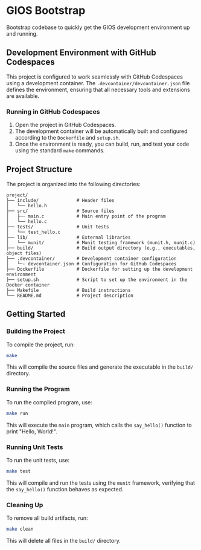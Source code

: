 # GIOS Bootstrap

Bootstrap codebase to quickly get the GIOS development environment up and running. 

## Development Environment with GitHub Codespaces

This project is configured to work seamlessly with GitHub Codespaces using a development container. The `.devcontainer/devcontainer.json` file defines the environment, ensuring that all necessary tools and extensions are available.

### Running in GitHub Codespaces

1. Open the project in GitHub Codespaces.
2. The development container will be automatically built and configured according to the `Dockerfile` and `setup.sh`.
3. Once the environment is ready, you can build, run, and test your code using the standard `make` commands.

## Project Structure

The project is organized into the following directories:

```
project/
├── include/              # Header files
│   └── hello.h
├── src/                  # Source files
│   ├── main.c            # Main entry point of the program
│   └── hello.c
├── tests/                # Unit tests
│   └── test_hello.c
├── lib/                  # External libraries
│   └── munit/            # Munit testing framework (munit.h, munit.c)
├── build/                # Build output directory (e.g., executables, object files)
├── .devcontainer/        # Development container configuration
│   └─- devcontainer.json # Configuration for GitHub Codespaces
├── Dockerfile            # Dockerfile for setting up the development environment
├── setup.sh              # Script to set up the environment in the Docker container
├── Makefile              # Build instructions
└── README.md             # Project description
```

## Getting Started

### Building the Project

To compile the project, run:

```bash
make
```

This will compile the source files and generate the executable in the `build/` directory.

### Running the Program

To run the compiled program, use:

```bash
make run
```

This will execute the `main` program, which calls the `say_hello()` function to print "Hello, World!".

### Running Unit Tests

To run the unit tests, use:

```bash
make test
```

This will compile and run the tests using the `munit` framework, verifying that the `say_hello()` function behaves as expected.

### Cleaning Up

To remove all build artifacts, run:

```bash
make clean
```

This will delete all files in the `build/` directory.
